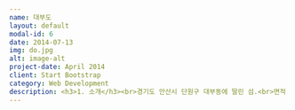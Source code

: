 ```yaml
---
name: 대부도
layout: default
modal-id: 6
date: 2014-07-13
img: do.jpg
alt: image-alt
project-date: April 2014
client: Start Bootstrap
category: Web Development
description: <h3>1. 소개</h3><br>경기도 안산시 단원구 대부동에 딸린 섬.<br>면적 40.34㎢, 인구 6,244명(2001)이다. 인천광역시에서 남쪽으로 약 30㎞ 해상에 자리잡고 있다. 시흥시 정왕동 오이도와 시화방조제로 연결되어 있어 자동차로 통행이 가능하며, 하루 2번 바닷물이 빠지면서 넓은 개펄이 드러난다.<br>삼국시대에는 마한에 속하였고, 통일신라시대에는 한주, 고려시대에는 남양도호부, 조선시대에는 남양군에 속하였다. 1914년 남양군에서 부천군으로 편입되었고, 1973년 옹진군에 편입되었다가 1994년 행정구역 개편으로 안산시에 편입되었다.<br>서해안에서 제일 큰 섬으로, 큰 언덕처럼 보인다고 하여 대부도라고 하였으며, 이외에도 연화부수지·낙지섬·죽호 등의 전래 지명이 전해지고 있다. 주변에는 선감도·불탄도·풍도·육도 등 5개의 유인도와 중육도·미육도·말육도·변도·잠도·흘관도·터미섬·큰터미섬·할미섬·외지도·대가리도·소가리도 등 12개의 무인도가 있다.<br>섬의 북쪽에 최고봉인 황금산(168m)이 솟아 있고, 대부분의 지역이 해발고도 100m 이하의 낮은 구릉지로 이루어져 있다. 기후는 대체로 한서의 차가 크며, 겨울에는 북서계절풍의 영향이 강하여 춥고 눈이 많이 내린다. 1월 평균기온은 －4℃, 8월 평균기온은 24℃, 연강수량은 1,210㎜이다.<br><br><br><h3>2. 위치</h3><br><P align><img class="img-responsive img-centered" src="대부도 위치.png"></P><br>대부도는 경기도 안산시 단원구 대부동에 딸린 섬이다.<br><br><h3>3. 여행지</h3><br><img class="img-responsive img-centered" src="당너머해수욕장.jpg"><br><h4>" 당너머해수욕장 "</h4><br>보령시에 소속된 섬들 가운데 원산도에 이어 두 번째로 큰 섬인 삽시도는 대천항을 떠난지 40분 만에 만나는 섬이다. 대천항에서 삽시도까지는 직선거리로 13㎞떨어져 있다. 섬의 모양이 화살을 꽂아 놓은 모양 같다고해서 삽시도라고 불린다. 술뚱선착장과 가까운 곳에는 거멀너머해수욕장, 당너머(또는 집너머)해수욕장이 있고 밤섬선착장 부근에는 밤섬해수욕장이 있다.<br> 3개의 해수욕장 가운데 가장 괜찮은 곳은 당너머해수욕장이다.<br>태창민박 마당을 가로질러 해안으로 내려서면 맑은 바닷물과 시원한 파도소리를 만난다. 해안의 양쪽 끝은 갯바위지대. 여행객들이 재미삼아 굴 따고 바지락조개며 해삼을 줍는 곳이다. 특히 남쪽 갯바위지대에서는 썰물 때마다 삽시도와 이어지는 무인도 ‘면삽지’가 나타난다. 삽시도의 모래해변에서는 조개잡이 체험이 가능하다. 물때만 잘 맞으면 1~2시간 만에 한 끼니 정도 끓여먹을 수 있는 조개를 캘 수 있다.<br>한편, 웃말 서쪽에 형성된 ‘거멀너머해수욕장’은 백사장과 어우러진 울창한 해송 숲이 있고, ‘밤섬(수루미)해수욕장’은 넓고 단단한 모래해변과 사람 손길을 별로 타지 않은 솔숲 그리고 앞 바다의 불모도가 그림처럼 어울린 해수욕장이다.<br><br><br><br><P align><img class="img-responsive img-centered" src="대부도해솔길.png"></P><br><h4>" 대부도해솔길 "</h4><br>대부해솔길은 서해의 아름다운 바다와 갯벌을 체험하고 낭만과 추억의 명소로 개발하기 위해 인공적인 시설은 설치하지 않고 자연 그대로의 길을 유지하는 트레킹 코스로 개발하여 2012년 1월부터 7월까지 안내체계를 구축하고 2012년 10월 25일 최종 개통하였다.<br>대부해솔길은 총 7개 코스 74km로 해안선을 따라 대부도 전체를 둘러 볼 수 있으며, 코스별로 소나무길, 염전길, 석양길, 바닷길, 갯벌길, 갈대길, 포도밭길, 시골길 등 다양한 풍경이 펼쳐진다.<br>또한, 대부해솔길을 코스별로 걷다보면 볼거리와 지역 관광시설과도 만나게 되는데 1코스에는 개미허리 아치교와 낙조전망대 및 종현어촌체험관광마을의 볼거리와 체험을 할 수 있고, 2코스는 해안가 갯벌, 3코스에는 아일랜드리조트코리아 골프장과 선재대교를 볼 수 있다. 4코스는 쪽박섬, 유리섬 박물관, 베르아델승마클럽을 만나 볼 수 있고, 5코스에는 동주염전과 대부도 펜션타운을, 6코스에는 선감어촌체험마을과 선감유원지, 누에섬등대전망대, 7코스는 안산어촌민속박물관, 탄도항, 대송단지내 바다향기 테마파크를 만나 관광체험을 할 수 있다.<br><br><br><br><img class="img-responsive img-centered" src="시화호환경문화관.jpg"><br><h4>" 시화호 환경 문화관 "</h4><br>시화호 환경문화관은 시화호의 자연환경, 무공해 대체 해양에너지원인 세계 최대 규모 조력발전소 및 안산, 시흥, 화성 지역의 민속 문화, 개발사, 미래의 개발방향 등을 홍보하는 전시관이라고 한다.<br>2004년 6월에 착공해 일 년여의 건축 및 전시물 설치공사를 거쳐 2005년 10월에 완공되었다.<br>제부도나 영흥도를 지나는 길에 조금만 시간을 내어서 가족과(특히 자녀들) 함께 들려보면 여러 가지로 유익할것 같다.<br> 위치는 시화 방조제가 끝부분에서 좌측을 살피면서 조금만 진행하다 보면 방아머리공원이 보이는데 바로 공원내에 있다. 3층 전망대에서 빙둘러 살펴보면 시화호와 시화호 방조제 및 대부도 인근의 경관이 한 눈에 들어온다. 연면적 992㎡(300평), 지상1층(전망 공간 3층) 규모를 갖추고 있으며, 지상 1층에는 전시실, 영상홍보실, 휴게실, 화장실, 관리실 등이 배치되어 있으며, 지상 3층에는 40평 규모의 전망 공간이 있다.<br><br><br><br><img class="img-responsive img-centered" src="전대.png"><br><h4>" 누에섬 등대 전망대 "</h4><br>경기도 안산시 대부동 누에섬에 있는 등대전망대.<br>경기도 안산시가 자연학습을 겸한 어촌 관광의 기회를 제공하고, 서해안 고깃배들의 안전한 조업을 유도하기 위해 누에섬 정상 부근에 건설한 등대 전망대이다.<br>2004년 4월 13일 개관하였고, 규모는 지상 3층(높이 16.8m), 연면적은 273㎡이다.<br>1층에는 누에섬의 자연환경, 등대·바다와 관련된 각종 그림과 자료, 2층에는 국내외 등대 그림과 모형 전시물이 전시되어 있다. 3층에는 바다 전경을 한눈에 바라볼 수 있는 전망대와 선박의 통행 안전을 유도하기 위한 등대가 설치되어 있다.<br>누에섬은 인근 탄도(炭島)에서 1.2㎞ 떨어진 작은 무인도로, 썰물 때 하루 두 차례 4시간씩 갯벌이 드러나기 때문에 자동차로 또는 걸어서 갯벌을 탐험할 수 있다. <br>2005년 완공을 목표로 안산시에서 추진하는 대부도 어촌체험마을, 관광안내소, 어촌민속전시관 등과 함께 이 지역의 대표적인 관광 명소이다. 입장료는 어른 1,000원, 청소년 700원, 어린이 500원이다.<br><br><br><br><br><h3>4. 먹거리</h3><br><br><img class="img-responsive img-centered" src="조개구이.png"><br>조개구이<br><br><br><img class="img-responsive img-centered" src="손칼국수.jpg"><br>손칼국수<br><br><br><img class="img-responsive img-centered" src="키조개 양념무침.jpg"><br>키조개 양념무침<br><br><br><img class="img-responsive img-centered" src="해물파전.jpg"><br>해물파전<br>
---
```

